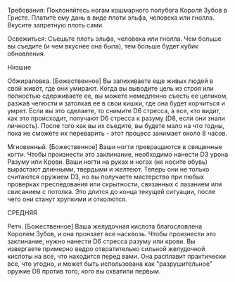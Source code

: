 Требования: Поклоняйтесь ногам кошмарного полубога Короля Зубов в Гристе. Платите ему дань в виде плоти эльфа, человека или гнолла. Вкусите запретную плоть сами.  
  
Освежиться: Съешьте плоть эльфа, человека или гнолла. Чем больше вы съедите (и чем вкуснее она была), тем больше будет кубик обновления.  
  
Низшие

Обжираловка. [Божественное] Вы запихиваете еще живых людей в свой живот, где они умирают. Когда вы выводите цель из строя или полностью сдерживаете ее, вы можете немедленно съесть ее целиком, разжав челюсти и затолкав ее в свои кишки, где она будет корчиться и умрет. Если вы это сделаете, то снимите D6 стресса, а все, кто видит, как это происходит, получают D6 стресса к разуму (D8, если они знали личность). После того как вы их съедите, вы будете мало на что годны, пока не сможете их переварить - этот процесс занимает около 8 часов.  
  
Мгновенный. [Божественное] Ваши ногти превращаются в священные когти. Чтобы произнести это заклинание, необходимо нанести D3 урона Разуму или Крови. Ваши ногти на руках и ногах (не носите обувь) вырастают длинными, твердыми и желтеют. Теперь они не только считаются оружием D3, но вы получаете мастерство при любых проверках преследования или скрытности, связанных с лазанием или свисанием с потолка. Это длится до конца текущей ситуации, после чего они станут хрупкими и отколются.  
  
СРЕДНЯЯ

Ретч. [Божественное] Ваша желудочная кислота благословлена Королем Зубов, и она пронзает все насквозь. Чтобы произнести это заклинание, нужно нанести D6 стресса разуму или крови. Вы извергаете примерно ведро отвратительно сильной желудочной кислоты на все, что находится перед вами. Она расплавит практически все, что угодно, и может быть использована как "разрушительное" оружие D8 против того, кого вы схватили первым.